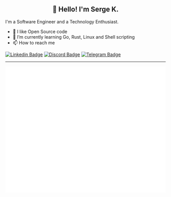 <h2 align="center">👋 Hello! I'm Serge K.</h2>

I'm a Software Engineer and a Technology Enthusiast.

- 🔭 I like Open Source code
- 🌱 I’m currently learning Go, Rust, Linux and Shell scripting
- 📫 How to reach me 

[![Linkedin Badge](https://img.shields.io/badge/-phnx47-0072b1?style=flat&logo=Linkedin&logoColor=white)](https://www.linkedin.com/in/phnx47/ "Connect on LinkedIn")
[![Discord Badge](https://img.shields.io/badge/-phnx47-0072b1?style=flat&logo=Keybase&logoColor=white)](https://keybase.io/phnx47 "Contact on Keybase")
[![Telegram Badge](https://img.shields.io/badge/-phnx47-grey?style=flat&logo=Telegram&logoColor=white)](https://t.me/phnx47 "Contact on Telegram")

-------
![Metrics](https://github.com/phnx47/phnx47/blob/master/github-metrics.svg)
